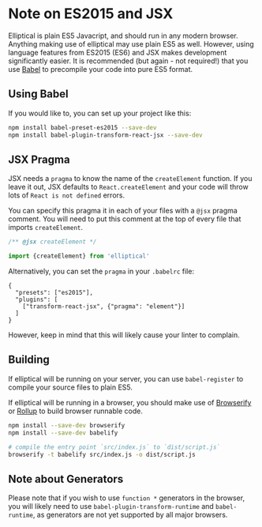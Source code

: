 # Note on ES2015 and JSX

Elliptical is plain ES5 Javacript, and should run in any modern browser.
Anything making use of elliptical may use plain ES5 as well. However,
using language features from ES2015 (ES6) and JSX makes development
significantly easier. It is recommended (but again - not required!) that
you use [Babel](https://babeljs.io/) to precompile your code into pure
ES5 format.

## Using Babel

If you would like to, you can set up your project like this:

```sh
npm install babel-preset-es2015 --save-dev
npm install babel-plugin-transform-react-jsx --save-dev
```

## JSX Pragma

JSX needs a `pragma` to know the name of the `createElement` function.
If you leave it out, JSX defaults to `React.createElement` and your
code will throw lots of `React is not defined` errors.

You can specify this pragma it in each of your
files with a `@jsx` pragma comment. You will need to put this comment
at the top of every file that imports `createElement`.

```js
/** @jsx createElement */

import {createElement} from 'elliptical'
```

Alternatively, you can set the `pragma` in your `.babelrc` file:

```
{
  "presets": ["es2015"],
  "plugins": [
    ["transform-react-jsx", {"pragma": "element"}]
  ]
}
```

However, keep in mind that this will likely cause your linter to complain.

## Building

If elliptical will be running on your server, you can use `babel-register`
to compile your source files to plain ES5.

If elliptical will be running in a browser, you should make use of
[Browserify](http://browserify.org/) or [Rollup](http://rollupjs.org/) to 
build browser runnable code.

```sh
npm install --save-dev browserify
npm install --save-dev babelify

# compile the entry point `src/index.js` to `dist/script.js`
browserify -t babelify src/index.js -o dist/script.js
```

## Note about Generators

Please note that if you wish to use `function *` generators
in the browser, you will likely need to use `babel-plugin-transform-runtime`
and `babel-runtime`, as generators are not yet supported by all
major browsers.
